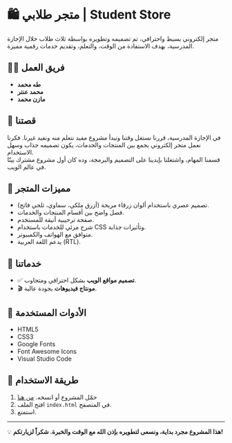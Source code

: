 # 🛍️ متجر طلابي | Student Store

متجر إلكتروني بسيط واحترافي، تم تصميمه وتطويره بواسطة ثلاث طلاب خلال الإجازة المدرسية، بهدف الاستفادة من الوقت، والتعلم، وتقديم خدمات رقمية مميزة.

## 👨‍💻 فريق العمل
- **طه محمد**
- **محمد عنتر**
- **مازن محمد**

## 📖 قصتنا
في الإجازة المدرسية، قررنا نستغل وقتنا ونبدأ مشروع مفيد نتعلم منه ونفيد غيرنا. فكرنا نعمل متجر إلكتروني يجمع بين المنتجات والخدمات، يكون تصميمه جذاب وسهل الاستخدام.  
قسمنا المهام، واشتغلنا بإيدينا على التصميم والبرمجة، وده كان أول مشروع مشترك بينّا في عالم الويب.

## 🛒 مميزات المتجر
- تصميم عصري باستخدام ألوان زرقاء مريحة (أزرق ملكي، سماوي، ثلجي فاتح).
- فصل واضح بين أقسام المنتجات والخدمات.
- صفحة ترحيبية أنيقة للمستخدم.
- شرح مرئي للخدمات باستخدام CSS وتأثيرات جذابة.
- متوافق مع الهواتف والكمبيوتر.
- يدعم اللغة العربية (RTL).

## 🎯 خدماتنا
- ✅ **تصميم مواقع الويب** بشكل احترافي ومتجاوب.
- 🎬 **مونتاج فيديوهات** بجودة عالية.

## 🧰 الأدوات المستخدمة
- HTML5
- CSS3
- Google Fonts
- Font Awesome Icons
- Visual Studio Code

## 📁 طريقة الاستخدام
1. حمّل المشروع أو انسخه. [من هنا](https://github.com/Salamos-Shop/salamos-shop.git)
2. افتح الملف `index.html` في المتصفح.
3. استمتع.

---

💡 **هذا المشروع مجرد بداية، ونسعى لتطويره بإذن الله مع الوقت والخبرة. شكراً لزيارتكم!**

